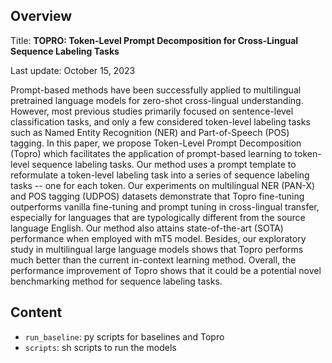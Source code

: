 ## Overview

Title: **TOPRO: Token-Level Prompt Decomposition for Cross-Lingual Sequence Labeling Tasks**

Last update: October 15, 2023

Prompt-based methods have been successfully applied to multilingual pretrained language models for zero-shot cross-lingual understanding. However, most previous studies primarily focused on sentence-level classification tasks, and only a few considered token-level labeling tasks such as Named Entity Recognition (NER) and Part-of-Speech (POS) tagging. In this paper, we propose Token-Level Prompt Decomposition (Topro) which facilitates the application of prompt-based learning to token-level sequence labeling tasks. Our method uses a prompt template to reformulate a token-level labeling task into a series of sequence labeling tasks -- one for each token. Our experiments on multilingual NER (PAN-X) and POS tagging (UDPOS) datasets demonstrate that Topro fine-tuning outperforms vanilla fine-tuning and prompt tuning in cross-lingual transfer, especially for languages that are typologically different from the source language English. Our method also attains state-of-the-art (SOTA) performance when employed with mT5 model. Besides, our exploratory study in multilingual large language models shows that Topro performs much better than the current in-context learning method. Overall, the performance improvement of Topro shows that it could be a potential novel benchmarking method for sequence labeling tasks.

## Content

- `run_baseline`: py scripts for baselines and Topro
- `scripts`: sh scripts to run the models


